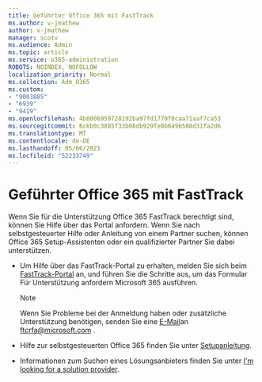 ```yaml
---
title: Geführter Office 365 mit FastTrack
ms.author: v-jmathew
author: v-jmathew
manager: scotv
ms.audience: Admin
ms.topic: article
ms.service: o365-administration
ROBOTS: NOINDEX, NOFOLLOW
localization_priority: Normal
ms.collection: Adm_O365
ms.custom:
- "9003885"
- "6939"
- "9419"
ms.openlocfilehash: 4b8006959728192ba97fd1770f0caa71aaf7ca53
ms.sourcegitcommit: 6c6b0c3885f33b08db929fe0b6496508d31fa2d6
ms.translationtype: MT
ms.contentlocale: de-DE
ms.lasthandoff: 05/06/2021
ms.locfileid: "52233749"
---
```

# <a name="guided-office-365-setup-process-with-fasttrack"></a>Geführter Office 365 mit FastTrack

Wenn Sie für die Unterstützung Office 365 FastTrack berechtigt sind, können Sie Hilfe über das Portal anfordern. Wenn Sie nach selbstgesteuerter Hilfe oder Anleitung von einem Partner suchen, können Office 365 Setup-Assistenten oder ein qualifizierter Partner Sie dabei unterstützen.

- Um Hilfe über das FastTrack-Portal zu erhalten, melden Sie sich beim [FastTrack-Portal](https://go.microsoft.com/fwlink/?linkid=2125443) an, und führen Sie die Schritte aus, um das Formular Für Unterstützung anfordern Microsoft 365 ausführen.

    > [!NOTE]
    > Wenn Sie Probleme bei der Anmeldung haben oder zusätzliche Unterstützung benötigen, senden Sie eine [E-Mail](mailto:ftcrfa@microsoft.com)an ftcrfa@microsoft.com .

- Hilfe zur selbstgesteuerten Office 365 finden Sie unter [Setupanleitung](https://go.microsoft.com/fwlink/?linkid=2125827).
- Informationen zum Suchen eines Lösungsanbieters finden Sie unter [I'm looking for a solution provider](https://go.microsoft.com/fwlink/?linkid=2125918).